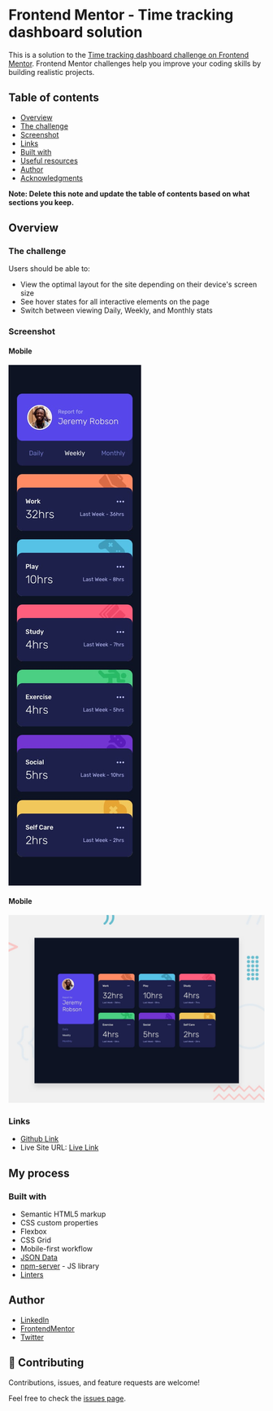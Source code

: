 # Frontend Mentor - Time tracking dashboard solution

This is a solution to the [Time tracking dashboard challenge on Frontend Mentor](https://www.frontendmentor.io/challenges/time-tracking-dashboard-UIQ7167Jw). Frontend Mentor challenges help you improve your coding skills by building realistic projects. 

## Table of contents

- [Overview](#overview)
- [The challenge](#the-challenge)
- [Screenshot](#screenshot)
- [Links](#links)
- [Built with](#built-with)
- [Useful resources](#useful-resources)
- [Author](#author)
- [Acknowledgments](#acknowledgments)

**Note: Delete this note and update the table of contents based on what sections you keep.**

## Overview

### The challenge

Users should be able to:

- View the optimal layout for the site depending on their device's screen size
- See hover states for all interactive elements on the page
- Switch between viewing Daily, Weekly, and Monthly stats

### Screenshot
#### Mobile 
![](./design/mobile-design.jpg)

#### Mobile 
![](./design/desktop-preview.jpg)


### Links

- [Github Link](https://github.com/Have-Samuel/time-tracking-dashboard)
- Live Site URL: [Live Link]()

## My process

### Built with

- Semantic HTML5 markup
- CSS custom properties
- Flexbox
- CSS Grid
- Mobile-first workflow
- [JSON Data](https://developer.mozilla.org/en-US/docs/Learn/JavaScript/Objects/JSON)
- [npm-server](https://www.npmjs.com/package/http-server) - JS library
- [Linters](https://github.com/microverseinc/linters-config)
## Author

- [LinkedIn](https://www.linkedin.com/in/have-samuel/)
- [FrontendMentor](https://www.frontendmentor.io/profile/Have-Samuel)
- [Twitter](https://twitter.com/samhave1)

## 🤝 Contributing

Contributions, issues, and feature requests are welcome!

Feel free to check the [issues page]().


